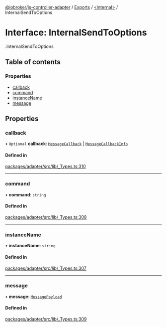 [@iobroker/js-controller-adapter](../README.md) / [Exports](../modules.md) / [<internal\>](../modules/internal_.md) / InternalSendToOptions

# Interface: InternalSendToOptions

[<internal>](../modules/internal_.md).InternalSendToOptions

## Table of contents

### Properties

- [callback](internal_.InternalSendToOptions.md#callback)
- [command](internal_.InternalSendToOptions.md#command)
- [instanceName](internal_.InternalSendToOptions.md#instancename)
- [message](internal_.InternalSendToOptions.md#message)

## Properties

### callback

• `Optional` **callback**: [`MessageCallback`](../modules/internal_.md#messagecallback) \| [`MessageCallbackInfo`](internal_.MessageCallbackInfo.md)

#### Defined in

[packages/adapter/src/lib/_Types.ts:310](https://github.com/ioBroker/ioBroker.js-controller/blob/a1d9b783/packages/adapter/src/lib/_Types.ts#L310)

___

### command

• **command**: `string`

#### Defined in

[packages/adapter/src/lib/_Types.ts:308](https://github.com/ioBroker/ioBroker.js-controller/blob/a1d9b783/packages/adapter/src/lib/_Types.ts#L308)

___

### instanceName

• **instanceName**: `string`

#### Defined in

[packages/adapter/src/lib/_Types.ts:307](https://github.com/ioBroker/ioBroker.js-controller/blob/a1d9b783/packages/adapter/src/lib/_Types.ts#L307)

___

### message

• **message**: [`MessagePayload`](../modules/internal_.md#messagepayload)

#### Defined in

[packages/adapter/src/lib/_Types.ts:309](https://github.com/ioBroker/ioBroker.js-controller/blob/a1d9b783/packages/adapter/src/lib/_Types.ts#L309)
